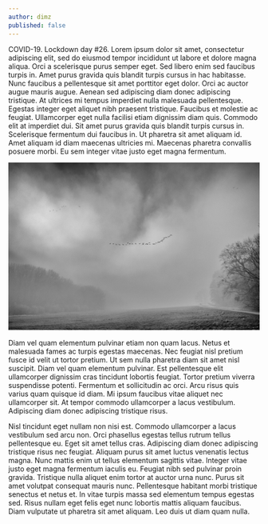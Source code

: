 ```yaml
---
author: dimz
published: false
---
```


COVID-19. Lockdown day #26.
Lorem ipsum dolor sit amet, consectetur adipiscing elit, sed do eiusmod tempor incididunt ut labore et dolore magna aliqua. Orci a scelerisque purus semper eget. Sed libero enim sed faucibus turpis in. Amet purus gravida quis blandit turpis cursus in hac habitasse. Nunc faucibus a pellentesque sit amet porttitor eget dolor. Orci ac auctor augue mauris augue. Aenean sed adipiscing diam donec adipiscing tristique. At ultrices mi tempus imperdiet nulla malesuada pellentesque. Egestas integer eget aliquet nibh praesent tristique. Faucibus et molestie ac feugiat. Ullamcorper eget nulla facilisi etiam dignissim diam quis. Commodo elit at imperdiet dui. Sit amet purus gravida quis blandit turpis cursus in. Scelerisque fermentum dui faucibus in. Ut pharetra sit amet aliquam id. Amet aliquam id diam maecenas ultricies mi. Maecenas pharetra convallis posuere morbi. Eu sem integer vitae justo eget magna fermentum.

![sunday](/assets/images/geese.jpg)

Diam vel quam elementum pulvinar etiam non quam lacus. Netus et malesuada fames ac turpis egestas maecenas. Nec feugiat nisl pretium fusce id velit ut tortor pretium. Ut sem nulla pharetra diam sit amet nisl suscipit. Diam vel quam elementum pulvinar. Est pellentesque elit ullamcorper dignissim cras tincidunt lobortis feugiat. Tortor pretium viverra suspendisse potenti. Fermentum et sollicitudin ac orci. Arcu risus quis varius quam quisque id diam. Mi ipsum faucibus vitae aliquet nec ullamcorper sit. At tempor commodo ullamcorper a lacus vestibulum. Adipiscing diam donec adipiscing tristique risus.

Nisl tincidunt eget nullam non nisi est. Commodo ullamcorper a lacus vestibulum sed arcu non. Orci phasellus egestas tellus rutrum tellus pellentesque eu. Eget sit amet tellus cras. Adipiscing diam donec adipiscing tristique risus nec feugiat. Aliquam purus sit amet luctus venenatis lectus magna. Nunc mattis enim ut tellus elementum sagittis vitae. Integer vitae justo eget magna fermentum iaculis eu. Feugiat nibh sed pulvinar proin gravida. Tristique nulla aliquet enim tortor at auctor urna nunc. Purus sit amet volutpat consequat mauris nunc. Pellentesque habitant morbi tristique senectus et netus et. In vitae turpis massa sed elementum tempus egestas sed. Risus nullam eget felis eget nunc lobortis mattis aliquam faucibus. Diam vulputate ut pharetra sit amet aliquam. Leo duis ut diam quam nulla.

